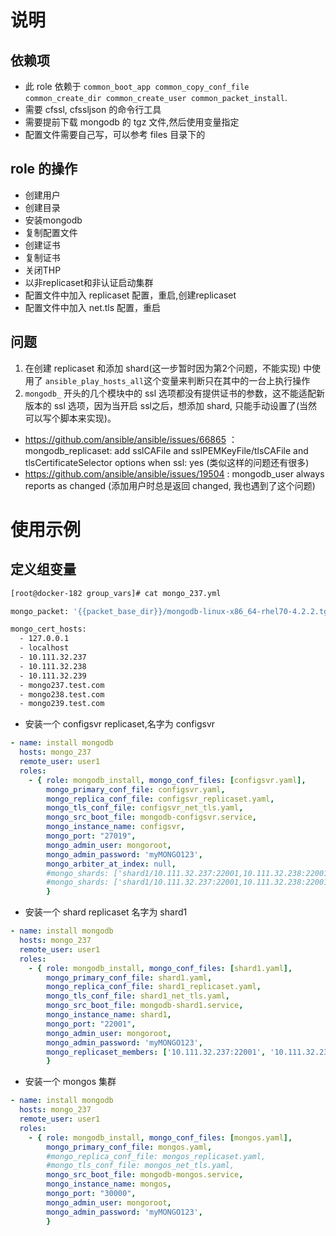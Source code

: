 # 说明
## 依赖项
* 此 role 依赖于 `common_boot_app common_copy_conf_file common_create_dir common_create_user common_packet_install`.
* 需要 cfssl, cfssljson 的命令行工具
* 需要提前下载 mongodb 的 tgz 文件,然后使用变量指定
* 配置文件需要自己写，可以参考 files 目录下的

## role 的操作
* 创建用户
* 创建目录
* 安装mongodb
* 复制配置文件
* 创建证书
* 复制证书
* 关闭THP
* 以非replicaset和非认证启动集群
* 配置文件中加入 replicaset 配置，重启,创建replicaset
* 配置文件中加入 net.tls 配置，重启

## 问题
1. 在创建 replicaset 和添加 shard(这一步暂时因为第2个问题，不能实现) 中使用了 `ansible_play_hosts_all`这个变量来判断只在其中的一台上执行操作
2. `mongodb_` 开头的几个模块中的 ssl 选项都没有提供证书的参数，这不能适配新版本的 ssl 选项，因为当开启 ssl之后，想添加 shard, 只能手动设置了(当然可以写个脚本来实现)。 

* https://github.com/ansible/ansible/issues/66865 ： mongodb_replicaset: add sslCAFile and sslPEMKeyFile/tlsCAFile and tlsCertificateSelector options when ssl: yes (类似这样的问题还有很多)
* https://github.com/ansible/ansible/issues/19504 : mongodb_user always reports as changed (添加用户时总是返回 changed, 我也遇到了这个问题)


# 使用示例
## 定义组变量
```bash
[root@docker-182 group_vars]# cat mongo_237.yml 

mongo_packet: '{{packet_base_dir}}/mongodb-linux-x86_64-rhel70-4.2.2.tgz'

mongo_cert_hosts:
  - 127.0.0.1
  - localhost
  - 10.111.32.237
  - 10.111.32.238
  - 10.111.32.239
  - mongo237.test.com
  - mongo238.test.com
  - mongo239.test.com
```

* 安装一个 configsvr replicaset,名字为 configsvr
```yaml
- name: install mongodb
  hosts: mongo_237
  remote_user: user1
  roles:
    - { role: mongodb_install, mongo_conf_files: [configsvr.yaml], 
        mongo_primary_conf_file: configsvr.yaml,
        mongo_replica_conf_file: configsvr_replicaset.yaml,
        mongo_tls_conf_file: configsvr_net_tls.yaml,
        mongo_src_boot_file: mongodb-configsvr.service,
        mongo_instance_name: configsvr,
        mongo_port: "27019",
        mongo_admin_user: mongoroot,
        mongo_admin_password: 'myMONGO123',
        mongo_arbiter_at_index: null,
        #mongo_shards: ['shard1/10.111.32.237:22001,10.111.32.238:22001,10.111.32.239:22001']
        #mongo_shards: ['shard1/10.111.32.237:22001,10.111.32.238:22001,10.111.32.239:22001', 'shard2/10.111.32.237:22002,10.111.32.238:22002,10.111.32.239:22002']
        }

```

* 安装一个 shard replicaset 名字为 shard1
```yaml
- name: install mongodb
  hosts: mongo_237
  remote_user: user1
  roles:
    - { role: mongodb_install, mongo_conf_files: [shard1.yaml], 
        mongo_primary_conf_file: shard1.yaml,
        mongo_replica_conf_file: shard1_replicaset.yaml,
        mongo_tls_conf_file: shard1_net_tls.yaml,
        mongo_src_boot_file: mongodb-shard1.service,
        mongo_instance_name: shard1,
        mongo_port: "22001",
        mongo_admin_user: mongoroot,
        mongo_admin_password: 'myMONGO123',
        mongo_replicaset_members: ['10.111.32.237:22001', '10.111.32.238:22001', '10.111.32.239:22001']
        }
```
* 安装一个 mongos 集群
```yaml
- name: install mongodb
  hosts: mongo_237
  remote_user: user1
  roles:
    - { role: mongodb_install, mongo_conf_files: [mongos.yaml], 
        mongo_primary_conf_file: mongos.yaml,
        #mongo_replica_conf_file: mongos_replicaset.yaml,
        #mongo_tls_conf_file: mongos_net_tls.yaml,
        mongo_src_boot_file: mongodb-mongos.service,
        mongo_instance_name: mongos,
        mongo_port: "30000",
        mongo_admin_user: mongoroot,
        mongo_admin_password: 'myMONGO123',
        }
```
